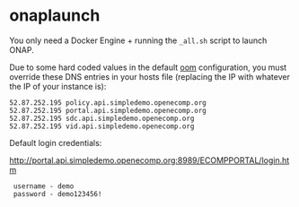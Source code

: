 onaplaunch
==========

You only need a Docker Engine + running the `_all.sh` script to launch ONAP.

Due to some hard coded values in the default [oom](https://github.com/mbentley/oom) configuration, you must override these DNS entries in your hosts file (replacing the IP with whatever the IP of your instance is):

```
52.87.252.195 policy.api.simpledemo.openecomp.org
52.87.252.195 portal.api.simpledemo.openecomp.org
52.87.252.195 sdc.api.simpledemo.openecomp.org
52.87.252.195 vid.api.simpledemo.openecomp.org
```

Default login credentials:

http://portal.api.simpledemo.openecomp.org:8989/ECOMPPORTAL/login.htm
```
 username - demo
 password - demo123456!
```
